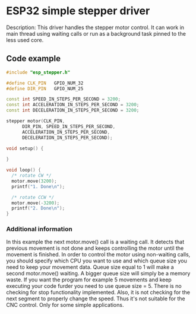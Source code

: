 # ESP32 simple stepper driver

Description: This driver handles the stepper motor control. It can work in main thread using waiting calls or run as a background task pinned to the less used core.

## Code example
~~~cpp
#include "esp_stepper.h"

#define CLK_PIN   GPIO_NUM_32
#define DIR_PIN   GPIO_NUM_25

const int SPEED_IN_STEPS_PER_SECOND = 3200;
const int ACCELERATION_IN_STEPS_PER_SECOND = 3200;
const int DECELERATION_IN_STEPS_PER_SECOND = 3200;

stepper motor(CLK_PIN,
      DIR_PIN, SPEED_IN_STEPS_PER_SECOND,
      ACCELERATION_IN_STEPS_PER_SECOND,
      DECELERATION_IN_STEPS_PER_SECOND);

void setup() {
    
}

void loop() {
  /* rotate CW */
  motor.move(3200);
  printf("1. Done\n");

  /* rotate CCW */
  motor.move(-3200);
  printf("2. Done\n");
}
~~~
### Additional information
In this example the next motor.move() call is a waiting call. It detects that previous movement is not done and keeps controlling the motor until the movement is finished. In order to control the motor using non-waiting calls, you should specify which CPU you want to use and which queue size you need to keep your movement data. Queue size equal to 1 will make a second motor.move() waiting. A bigger queue size will simply be a memory waste. If you want the program for example 5 movements and keep executing your code furder you need to use queue size = 5. There is no checking for stop functionality implemented. Also, it is not checking for the next segment to properly change the speed. Thus it's not suitable for the CNC control. Only for some simple applications.
